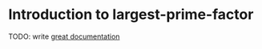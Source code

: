 # Introduction to largest-prime-factor

TODO: write [great documentation](http://jacobian.org/writing/what-to-write/)
